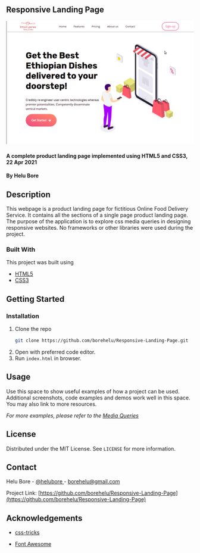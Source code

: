 
<!-- ABOUT THE PROJECT -->
## Responsive Landing Page

[![Responsive Landing Screen Shot](images/app-screen-hero.png)](https://borehelu.github.io/Product-Landing/)

#### A complete product landing page implemented using HTML5 and CSS3, 22 Apr 2021
#### By **Helu Bore**

## Description

This webpage is a product landing page for fictitious Online Food Delivery Service. It contains all the sections of a single page product landing page. The purpose of the application is to explore css media queries in designing responsive websites. No frameworks or other libraries were used during the project.

### Built With

This project was built using
* [HTML5](https://developer.mozilla.org/en-US/docs/Web/Guide/HTML/HTML5)
* [CSS3](https://developer.mozilla.org/en-US/docs/Web/CSS)




<!-- GETTING STARTED -->
## Getting Started


### Installation


1. Clone the repo
   ```sh
   git clone https://github.com/borehelu/Responsive-Landing-Page.git
   ```
2. Open with preferred code editor.
3. Run `index.html` in browser.



<!-- USAGE EXAMPLES -->
## Usage

Use this space to show useful examples of how a project can be used. Additional screenshots, code examples and demos work well in this space. You may also link to more resources.

_For more examples, please refer to the [Media Queries](https://developer.mozilla.org/en-US/docs/Web/CSS/Media_Queries/Using_media_queries)_


<!-- LICENSE -->
## License

Distributed under the MIT License. See `LICENSE` for more information.



<!-- CONTACT -->
## Contact

Helu Bore - [@helubore
](https://twitter.com/helu_bore) - borehelu@gmail.com

Project Link: [https://github.com/borehelu/Responsive-Landing-Page](https://github.com/borehelu/Responsive-Landing-Page)



<!-- ACKNOWLEDGEMENTS -->
## Acknowledgements

* [css-tricks](https://css-tricks.com/)

* [Font Awesome](https://fontawesome.com)
